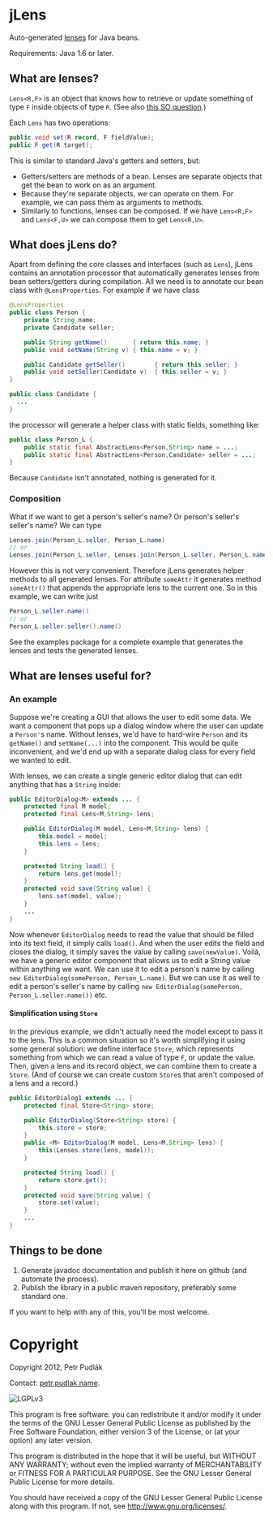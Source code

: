 # jLens

Auto-generated [lenses](http://stackoverflow.com/q/8307370/1333025) for Java beans.

Requirements: Java 1.6 or later.


## What are lenses?

`Lens<R,F>` is an object that knows how to retrieve or update something of type
`F` inside objects of type `R`.
(See also [this SO question](http://stackoverflow.com/q/8307370/1333025).)

Each `Lens` has two operations:

```java
public void set(R record, F fieldValue);
public F get(R target);
```

This is similar to standard Java's getters and setters, but:

- Getters/setters are methods of a bean. Lenses are separate objects that
  get the bean to work on as an argument.
- Because they're separate objects, we can operate on them. For example, we can
  pass them as arguments to methods.
- Similarly to functions, lenses can be composed. If we have `Lens<R,F>` and
  `Lens<F,U>` we can compose them to get `Lens<R,U>`.


## What does jLens do?

Apart from defining the core classes and interfaces (such as `Lens`), jLens
contains an annotation processor that automatically generates lenses from bean
setters/getters during compilation. All we need is to annotate our bean class
with `@LensProperties`. For example if we have class

```java
@LensProperties
public class Person {
    private String name;
    private Candidate seller;

    public String getName()       { return this.name; }
    public void setName(String v) { this.name = v; }

    public Candidate getSeller()        { return this.seller; }
    public void setSeller(Candidate v)  { this.seller = v; }
}

public class Candidate {
  ...
}
```

the processor will generate a helper class with static fields, something like:

```java
public class Person_L {
    public static final AbstractLens<Person,String> name = ...;
    public static final AbstractLens<Person,Candidate> seller = ...;
}
```

Because `Candidate` isn't annotated, nothing is generated for it.


### Composition ###

What if we want to get a person's seller's name? Or person's seller's seller's
name? We can type

```java
Lenses.join(Person_L.seller, Person_L.name)
// or
Lenses.join(Person_L.seller, Lenses.join(Person_L.seller, Person_L.name))
```

However this is not very convenient. Therefore jLens generates helper methods
to all generated lenses. For attribute `someAttr` it generates method
`someAttr()` that appends the appropriate lens to the current one. So in this
example, we can write just

```java
Person_L.seller.name()
// or
Person_L.seller.seller().name()
```

See the examples package for a complete example that generates the lenses and
tests the generated lenses.

## What are lenses useful for?

### An example

Suppose we're creating a GUI that allows the user to edit some data. 
We want a component that pops up a dialog window where the user can update
a `Person'`s name. Without lenses, we'd have to hard-wire `Person` and its
`getName()` and `setName(...)` into the component. This would be quite
inconvenient, and we'd end up with a separate dialog class for every field we
wanted to edit. 

With lenses, we can create a single generic editor dialog that can edit
anything that has a `String` inside:

```java
public EditorDialog<M> extends ... {
    protected final M model;
    protected final Lens<M,String> lens;

    public EditorDialog(M model, Lens<M,String> lens) {
        this.model = model;
        this.lens = lens;
    }

    protected String load() {
        return lens.get(model);
    }
    protected void save(String value) {
        lens.set(model, value);
    }
    ...
}
```

Now whenever `EditorDialog` needs to read the value that should be filled into
its text field, it simply calls `load()`. And when the user edits the
field and closes the dialog, it simply saves the value by calling
`save(newValue)`. Voilà, we have a generic editor component that
allows us to edit a String value within anything we want. We can use it to edit
a person's name by calling `new EditorDialog(somePerson, Person_L.name)`. But
we can use it as well to edit a person's seller's name by calling  `new
EditorDialog(somePerson, Person_L.seller.name())` etc.

#### Simplification using `Store`

In the previous example, we didn't actually need the model except to pass it to the lens. This is a common situation so it's worth simplifying it using some general solution: we define interface `Store`, which represents something from which we can read a value of type `F`, or update the value. Then, given a lens and its record object, we can combine them to create a `Store`. (And of course we can create custom `Store`s that aren't composed of a lens and a record.)

```java
public EditorDialog1 extends ... {
    protected final Store<String> store;

    public EditorDialog(Store<String> store) {
        this.store = store;
    }
    public <M> EditorDialog(M model, Lens<M,String> lens) {
        this(Lenses.store(lens, model));
    }

    protected String load() {
        return store.get();
    }
    protected void save(String value) {
        store.set(value);
    }
    ...
}
```

## Things to be done

1. Generate javadoc documentation and publish it here on github (and automate the process).
1. Publish the library in a public maven repository, preferably some standard one.

If you want to help with any of this, you'll be most welcome.

# Copyright

Copyright 2012, Petr Pudlák

Contact: [petr.pudlak.name](http://petr.pudlak.name/).

![LGPLv3](https://www.gnu.org/graphics/lgplv3-88x31.png)

This program is free software: you can redistribute it and/or modify it under
the terms of the GNU Lesser General Public License as published by the Free
Software Foundation, either version 3 of the License, or (at your option) any
later version.

This program is distributed in the hope that it will be useful, but WITHOUT ANY
WARRANTY; without even the implied warranty of MERCHANTABILITY or FITNESS FOR A
PARTICULAR PURPOSE.  See the GNU Lesser General Public License for more
details.

You should have received a copy of the GNU Lesser General Public License along
with this program.  If not, see <http://www.gnu.org/licenses/>.
